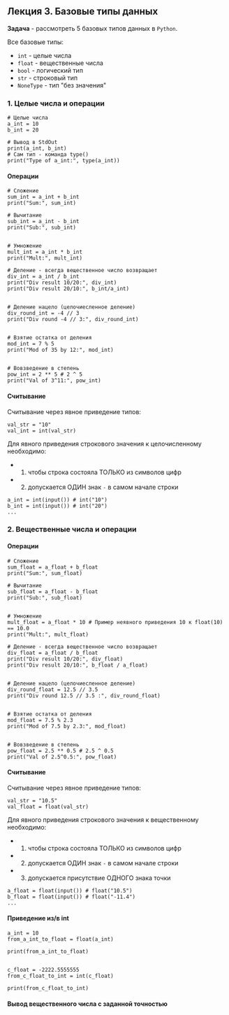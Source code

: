 ## Лекция 3. Базовые типы данных

**Задача** - рассмотреть 5 базовых типов данных в `Python`.

Все базовые типы:
* `int` - целые числа
* `float` - вещественные числа
* `bool` - логический тип
* `str` - строковый тип
* `NoneType` - тип "без значения"

### 1. Целые числа и операции
```
# Целые числа
a_int = 10
b_int = 20 

# Вывод в StdOut
print(a_int, b_int)
# Сам тип - команда type()
print("Type of a_int:", type(a_int))
```

#### Операции
```
# Сложение
sum_int = a_int + b_int
print("Sum:", sum_int)

# Вычитание
sub_int = a_int - b_int
print("Sub:", sub_int)


# Умножение
mult_int = a_int * b_int
print("Mult:", mult_int)

# Деление - всегда вещественное число возвращает
div_int = a_int / b_int
print("Div result 10/20:", div_int)
print("Div result 20/10:", b_int/a_int)


# Деление нацело (целочиесленное деление)
div_round_int = -4 // 3 
print("Div round -4 // 3:", div_round_int)


# Взятие остатка от деления
mod_int = 7 % 5
print("Mod of 35 by 12:", mod_int)


# Вовзведение в степень
pow_int = 2 ** 5 # 2 ^ 5
print("Val of 3^11:", pow_int)
```

#### Считывание
Считывание через явное приведение типов:
```
val_str = "10"
val_int = int(val_str)
```

Для явного приведения строкового значения к целочисленному необходимо:
* 1) чтобы строка состояла ТОЛЬКО из символов цифр
* 2) допускается ОДИН знак `-` в самом начале строки

```
a_int = int(input()) # int("10")
b_int = int(input()) # int("20")
...
```

### 2. Вещественные числа и операции
#### Операции
```
# Сложение
sum_float = a_float + b_float
print("Sum:", sum_float)

# Вычитание
sub_float = a_float - b_float
print("Sub:", sub_float)


# Умножение
mult_float = a_float * 10 # Пример неявного приведения 10 к float(10) == 10.0
print("Mult:", mult_float)

# Деление - всегда вещественное число возвращает
div_float = a_float / b_float
print("Div result 10/20:", div_float)
print("Div result 20/10:", b_float / a_float)


# Деление нацело (целочиесленное деление)
div_round_float = 12.5 // 3.5 
print("Div round 12.5 // 3.5 :", div_round_float)


# Взятие остатка от деления
mod_float = 7.5 % 2.3
print("Mod of 7.5 by 2.3:", mod_float)


# Вовзведение в степень
pow_float = 2.5 ** 0.5 # 2.5 ^ 0.5
print("Val of 2.5^0.5:", pow_float)

```

#### Считывание
Считывание через явное приведение типов:
```
val_str = "10.5"
val_float = float(val_str)
```

Для явного приведения строкового значения к вещественному необходимо:
* 1) чтобы строка состояла ТОЛЬКО из символов цифр
* 2) допускается ОДИН знак `-` в самом начале строки
* 3) допускается присутствие ОДНОГО знака точки

```
a_float = float(input()) # float("10.5")
b_float = float(input()) # float("-11.4")
...
```


#### Приведение из/в int
```
a_int = 10
from_a_int_to_float = float(a_int)

print(from_a_int_to_float)


c_float = -2222.5555555
from_c_float_to_int = int(c_float)

print(from_c_float_to_int)
```

#### Вывод вещественного числа с заданной точностью

